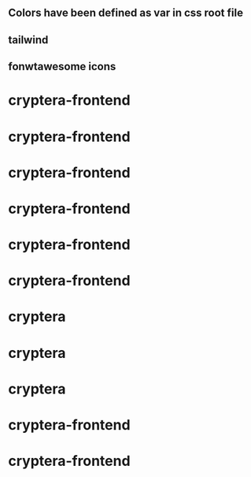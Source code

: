 ## Colors have been defined as var in css root file
## tailwind 
##  fonwtawesome icons
# cryptera-frontend
# cryptera-frontend
# cryptera-frontend
# cryptera-frontend
# cryptera-frontend
# cryptera-frontend
# cryptera
# cryptera
# cryptera
# cryptera-frontend
# cryptera-frontend
